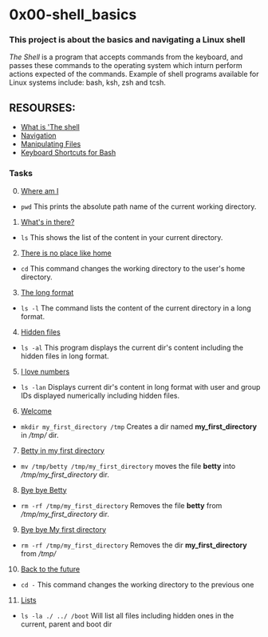 # 0x00-shell_basics

### This project is about the basics and navigating a Linux shell
 _The Shell_ is a program that accepts commands from the keyboard, and passes these commands to the
operating system which inturn perform actions expected of the commands. Example of shell programs
available for Linux systems include: bash, ksh, zsh and tcsh.

## RESOURSES:
- [What is 'The shell](http://linuxcommand.org/lc3_lts0010.php)
- [Navigation](https://intranet.alxswe.com/rltoken/iblidp7yp6i-QpT8rDXHaA)
- [Manipulating Files](https://intranet.alxswe.com/rltoken/olv-1tj4d1LA57Z0PrLNvw)
- [Keyboard Shortcuts for Bash](https://intranet.alxswe.com/rltoken/AGxMxuS5IeW8VmEvJyhwvw)


### Tasks
0.  [Where am I](https://github.com/Zabdulkareem/alx-system_engineering-devops/blob/master/0x00-shell_basics/0-current_working_directory)
 * `pwd` This prints the absolute path name of the current working directory.
1.  [What's in there?](https://github.com/Zabdulkareem/alx-system_engineering-devops/blob/master/0x00-shell_basics/1-listit)
 * `ls` This shows the list of the content in your current directory.
2.  [There is no place like home](https://github.com/Zabdulkareem/alx-system_engineering-devops/blob/master/0x00-shell_basics/2-bring_me_home)
 * `cd` This command changes the working directory to the user's home directory.
3.  [The long format](https://github.com/Zabdulkareem/alx-system_engineering-devops/blob/master/0x00-shell_basics/3-listfiles)
 * `ls -l` The command lists the content of the current directory in a long format.
4.  [Hidden files](https://github.com/Zabdulkareem/alx-system_engineering-devops/blob/master/0x00-shell_basics/4-listmorefiles)
* `ls -al` This program displays the current dir's content including the hidden files in long format.
5.  [I love numbers](https://github.com/Zabdulkareem/alx-system_engineering-devops/blob/master/0x00-shell_basics/5-listfilesdigitonly)
* `ls -lan` Displays current dir's content in long format with user and group IDs displayed numerically including hidden files.
6.  [Welcome](https://github.com/Zabdulkareem/alx-system_engineering-devops/blob/master/0x00-shell_basics/6-firstdirectory)
* `mkdir my_first_directory /tmp` Creates a dir named **my_first_directory** in */tmp/* dir.

7.  [Betty in my first directory](https://github.com/Zabdulkareem/alx-system_engineering-devops/blob/master/0x00-shell_basics/7-movethatfile)
* `mv /tmp/betty /tmp/my_first_directory` moves the file **betty** into */tmp/my_first_directory* dir.

8. [Bye bye Betty](https://github.com/Zabdulkareem/alx-system_engineering-devops/blob/master/0x00-shell_basics/8-firstdelete)
*  `rm -rf /tmp/my_first_directory` Removes the file **betty** from */tmp/my_first_directory* dir.

9.  [Bye bye My first directory](https://github.com/Zabdulkareem/alx-system_engineering-devops/blob/master/0x00-shell_basics/9-firstdirdeletion)
* `rm -rf /tmp/my_first_directory` Removes the dir **my_first_directory** from */tmp/*
10.  [Back to the future](https://github.com/Zabdulkareem/alx-system_engineering-devops/blob/master/0x00-shell_basics/10-back)
* `cd -` This command changes the working directory to the previous one
11.  [Lists](https://github.com/Zabdulkareem/alx-system_engineering-devops/blob/master/0x00-shell_basics/11-lists)
*  `ls -la ./ ../ /boot` Will list all files including hidden ones in the current, parent and boot dir
